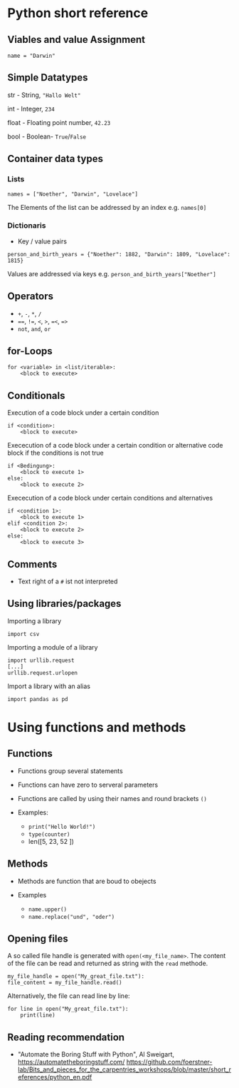 # Python short reference 

## Viables and value Assignment

```
name = "Darwin"
``` 

## Simple Datatypes

str - String, `"Hallo Welt"`

int - Integer, `234`

float - Floating point number, `42.23`

bool - Boolean- `True`/`False`

## Container data types

### Lists

```
names = ["Noether", "Darwin", "Lovelace"]
``` 

The Elements of the list can be addressed by an index e.g. `names[0]`

### Dictionaris

- Key / value pairs

```
person_and_birth_years = {"Noether": 1882, "Darwin": 1809, "Lovelace": 1815}
```

Values are addressed via keys e.g. `person_and_birth_years["Noether"]`

## Operators

- `+`, `-`, `*`, `/`
- `==`, `!=`, `<`, `>`, `=<`, `=>`
- `not`, `and`, `or`

## for-Loops

``` 
for <variable> in <list/iterable>:
    <block to execute>
``` 

## Conditionals

Execution of a code block under a certain condition

``` 
if <condition>:
    <block to execute>
``` 

Exececution of a code block under a certain condition or alternative
code block if the conditions is not true

``` 
if <Bedingung>:
    <block to execute 1>
else:
    <block to execute 2>
``` 

Exececution of a code block under certain conditions and alternatives

``` 
if <condition 1>:
    <block to execute 1>
elif <condition 2>:
    <block to execute 2>
else:
    <block to execute 3>
``` 

## Comments

- Text right of a `#` ist not interpreted

## Using libraries/packages

Importing a library

``` 
import csv
```

Importing a module of a library

``` 
import urllib.request
[...]
urllib.request.urlopen

```

Import a library with an alias

``` 
import pandas as pd
``` 

# Using functions and methods

## Functions

- Functions group several statements
- Functions can have zero to serveral parameters
- Functions are called by using their names and round brackets `()`

- Examples:
  - `print("Hello World!")`
  - `type(counter)`
  - len([5, 23, 52 ])

## Methods

- Methods are function that are boud to obejects

- Examples
  - `name.upper()`
  - `name.replace("und", "oder")`

## Opening files

A so called file handle is generated with `open(<my_file_name>`. The
content of the file can be read and returned as string with the `read`
methode.

```
my_file_handle = open("My_great_file.txt"):
file_content = my_file_handle.read()
```

Alternatively, the file can read line by line:

```
for line in open("My_great_file.txt"):
    print(line)
```


## Reading recommendation

- "Automate the Boring Stuff with Python", Al Sweigart,
  https://automatetheboringstuff.com/
https://github.com/foerstner-lab/Bits_and_pieces_for_the_carpentries_workshops/blob/master/short_references/python_en.pdf

